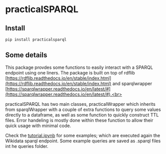 # practicalSPARQL

## Install
``` 
pip install practicalsparql
```


## Some details 
This package provdes some functions to easily interact with a SPARQL endpoint using one liners.
The package is built on top of rdflib [https://rdflib.readthedocs.io/en/stable/index.html](https://rdflib.readthedocs.io/en/stable/index.html) and sparqlwrapper [https://sparqlwrapper.readthedocs.io/en/latest/#](https://sparqlwrapper.readthedocs.io/en/latest/#).<br>

practicalSPARQL has two main classes, practicalWrapper which inherits from sparqlWrapper with a couple of extra functions to query some values directly to a dataframe, as well as some function to quickly construct TTL files. Error handeling is mostly done within these function to allow their quick usage with minimal code. <br>

Check the [tutorial.ipynb](tutorial.ipynb) for some examples; which are executed again the Wikidata sparql endpoint. Some example queries are saved as .sparql files int he queries folder. 





